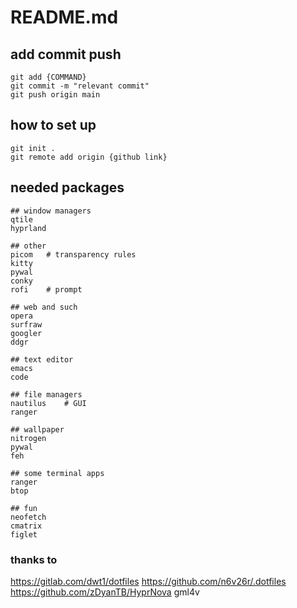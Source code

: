 # README.md

## add commit push
```
git add {COMMAND}
git commit -m "relevant commit"
git push origin main
```
## how to set up
```
git init .
git remote add origin {github link}
```

## needed packages
```
## window managers
qtile
hyprland

## other
picom   # transparency rules       
kitty   
pywal
conky
rofi    # prompt

## web and such
opera
surfraw
googler
ddgr

## text editor
emacs
code

## file managers
nautilus    # GUI
ranger 

## wallpaper
nitrogen
pywal
feh

## some terminal apps
ranger
btop

## fun
neofetch
cmatrix
figlet
```


### thanks to
https://gitlab.com/dwt1/dotfiles
https://github.com/n6v26r/.dotfiles
https://github.com/zDyanTB/HyprNova
gml4v